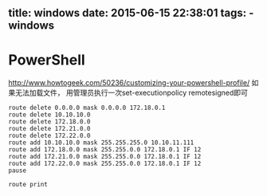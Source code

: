title: windows
date: 2015-06-15 22:38:01
tags:
    - windows
---

# PowerShell

http://www.howtogeek.com/50236/customizing-your-powershell-profile/
如果无法加载文件，
用管理员执行一次set-executionpolicy remotesigned即可


```
route delete 0.0.0.0 mask 0.0.0.0 172.18.0.1
route delete 10.10.10.0
route delete 172.18.0.0
route delete 172.21.0.0
route delete 172.22.0.0
route add 10.10.10.0 mask 255.255.255.0 10.10.11.111
route add 172.18.0.0 mask 255.255.0.0 172.18.0.1 IF 12
route add 172.21.0.0 mask 255.255.0.0 172.18.0.1 IF 12
route add 172.22.0.0 mask 255.255.0.0 172.18.0.1 IF 12
pause

route print
```
